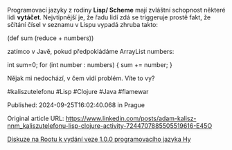 Programovací jazyky z rodiny **Lisp/ Scheme** mají zvláštní schopnost některé lidi **vytáčet**. Nejvtipnější je, že řadu lidí zdá se triggeruje prostě fakt, že sčítání čísel v seznamu v Lispu vypadá zhruba takto:


(def sum (reduce + numbers))


zatímco v Javě, pokud předpokládáme ArrayList numbers:


int sum=0; for (int number : numbers) { sum += number; }


Nějak mi nedochází, v čem vidí problém. Víte to vy?


#kaliszutelefonu #Lisp #Clojure #Java #flamewar


Published: 2024-09-25T16:02:40.068 in Prague

Original article URL: https://www.linkedin.com/posts/adam-kalisz-nnm_kaliszutelefonu-lisp-clojure-activity-7244707885505519616-E45O

[Diskuze na Rootu k vydání veze 1.0.0 programovacího jazyka Hy](./media/lisp-syntax.png)

